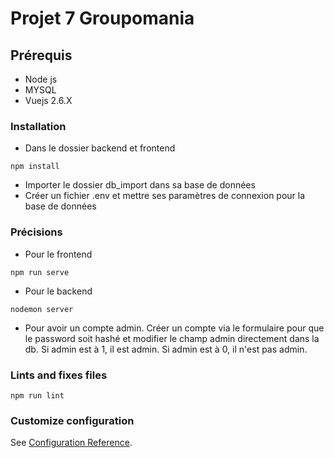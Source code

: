 # Projet 7 Groupomania

## Prérequis
- Node js
- MYSQL
- Vuejs 2.6.X


### Installation
- Dans le dossier backend et frontend
```
npm install
```
- Importer le dossier db_import dans sa base de données
- Créer un fichier .env et mettre ses paramètres de connexion pour la base de données

### Précisions 
- Pour le frontend
```
npm run serve
```
- Pour le backend
```
nodemon server
```
- Pour avoir un compte admin. Créer un compte via le formulaire pour que le password soit hashé et modifier le champ admin directement dans la db. Si admin est à 1, il est admin. Si admin est à 0, il n'est pas admin.

### Lints and fixes files
```
npm run lint
```

### Customize configuration
See [Configuration Reference](https://cli.vuejs.org/config/).
